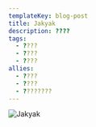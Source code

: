 ```yaml
---
templateKey: blog-post
title: Jakyak
description: ????
tags:
  - ????
  - ????
  - ????
allies:
  - ????
  - ????
  - ????????
---
```

![Jakyak](/img/Jakyak.png)